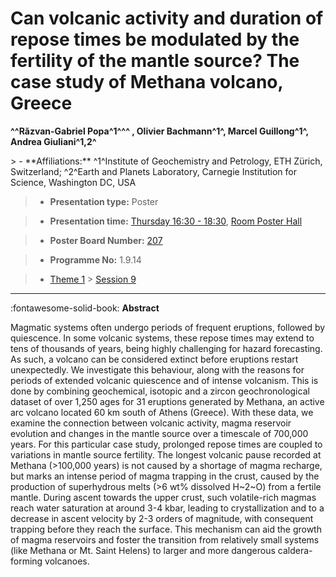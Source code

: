 # Can volcanic activity and duration of repose times be modulated by the fertility of the mantle source? The case study of Methana volcano, Greece

**^^Răzvan-Gabriel Popa^1^^^ , Olivier Bachmann^1^, Marcel Guillong^1^, Andrea Giuliani^1,2^**

<!-- more -->> - **Affiliations:** ^1^Institute of Geochemistry and Petrology, ETH Zürich, Switzerland; ^2^Earth and Planets Laboratory, Carnegie Institution for Science, Washington DC, USA 

> - **Presentation type:** Poster

> - **Presentation time:** [Thursday 16:30 - 18:30](../sessions_comparison.md#__tabbed_3_6), [Room Poster Hall](../maps_venue.md#__tabbed_1_1)

> - **Poster Board Number:** [207](../map_poster_boards.md#thursday)

> - **Programme No:** 1.9.14

> - [Theme 1](../theme1.md) > [Session 9](../sessions/session-1-9.md)

--- 

:fontawesome-solid-book: **Abstract**

Magmatic systems often undergo periods of frequent eruptions, followed by quiescence. In some volcanic systems, these repose times may extend to tens of thousands of years, being highly challenging for hazard forecasting. As such, a volcano can be considered extinct before eruptions restart unexpectedly. We investigate this behaviour, along with the reasons for periods of extended volcanic quiescence and of intense volcanism. This is done by combining geochemical, isotopic and a zircon geochronological dataset of over 1,250 ages for 31 eruptions generated by Methana, an active arc volcano located 60 km south of Athens (Greece). With these data, we examine the connection between volcanic activity, magma reservoir evolution and changes in the mantle source over a timescale of 700,000 years. For this particular case study, prolonged repose times are coupled to variations in mantle source fertility. The longest volcanic pause recorded at Methana (>100,000 years) is not caused by a shortage of magma recharge, but marks an intense period of magma trapping in the crust, caused by the production of superhydrous melts (>6 wt% dissolved H~2~O) from a fertile mantle. During ascent towards the upper crust, such volatile-rich magmas reach water saturation at around 3-4 kbar, leading to crystallization and to a decrease in ascent velocity by 2-3 orders of magnitude, with consequent trapping before they reach the surface. This mechanism can aid the growth of magma reservoirs and foster the transition from relatively small systems (like Methana or Mt. Saint Helens) to larger and more dangerous caldera-forming volcanoes.

